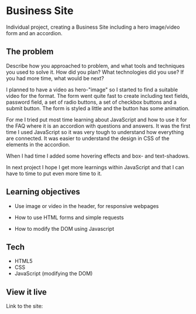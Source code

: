 # Business Site

Individual project, creating a Business Site including a hero image/video form and an accordion. 

## The problem

Describe how you approached to problem, and what tools and techniques you used to solve it. How did you plan? What technologies did you use? If you had more time, what would be next?

I planned to have a video as hero-"image" so I started to find a suitable video for the format. The form went quite fast to create including text fields, password field, a set of radio buttons, a set of checkbox buttons and a submit button. The form is styled a little and the button has some animation. 

For me I tried put most time learning about JavaScript and how to use it for the FAQ where it is an accordion with questions and answers. It was the first time I used JavaScript so it was very tough to understand how everything are connected. It was easier to understand the design in CSS of the elements in the accordion. 

When I had time I added some hovering effects and box- and text-shadows. 

In next project I hope I get more learnings within JavaScript and that I can have to time to put even more time to it. 

## Learning objectives

- Use image or video in the header, for responsive webpages

- How to use HTML forms and simple requests

- How to modify the DOM using Javascript

## Tech

- HTML5
- CSS
- JavaScript (modifying the DOM)

## View it live
Link to the site: 
